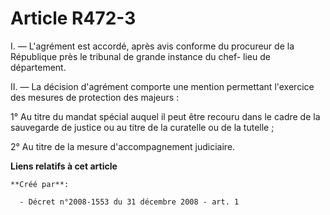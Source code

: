# Article R472-3

I. ― L'agrément est accordé, après avis conforme du procureur de la République près le tribunal de grande instance du chef-
lieu de département. 

II. ― La décision d'agrément comporte une mention permettant l'exercice des mesures de protection des majeurs : 

1° Au titre du mandat spécial auquel il peut être recouru dans le cadre de la sauvegarde de justice ou au titre de la
curatelle ou de la tutelle ; 

2° Au titre de la mesure d'accompagnement judiciaire.

**Liens relatifs à cet article**

	**Créé par**:

	  - Décret n°2008-1553 du 31 décembre 2008 - art. 1
